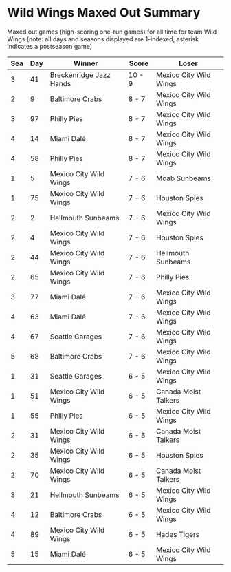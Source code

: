 # Wild Wings Maxed Out Summary



Maxed out games (high-scoring one-run games) for all time for team Wild Wings (note: all days and seasons displayed are 1-indexed, asterisk indicates a postseason game)


| Sea | Day | Winner | Score | Loser | 
| ------ |------ |------ |------ |------ |
| 3 | 41 | Breckenridge Jazz Hands | 10 - 9 | Mexico City Wild Wings | 
| 2 | 9 | Baltimore Crabs | 8 - 7 | Mexico City Wild Wings | 
| 3 | 97 | Philly Pies | 8 - 7 | Mexico City Wild Wings | 
| 4 | 14 | Miami Dalé | 8 - 7 | Mexico City Wild Wings | 
| 4 | 58 | Philly Pies | 8 - 7 | Mexico City Wild Wings | 
| 1 | 5 | Mexico City Wild Wings | 7 - 6 | Moab Sunbeams | 
| 1 | 75 | Mexico City Wild Wings | 7 - 6 | Houston Spies | 
| 2 | 2 | Hellmouth Sunbeams | 7 - 6 | Mexico City Wild Wings | 
| 2 | 4 | Mexico City Wild Wings | 7 - 6 | Houston Spies | 
| 2 | 44 | Mexico City Wild Wings | 7 - 6 | Hellmouth Sunbeams | 
| 2 | 65 | Mexico City Wild Wings | 7 - 6 | Philly Pies | 
| 3 | 77 | Miami Dalé | 7 - 6 | Mexico City Wild Wings | 
| 4 | 63 | Miami Dalé | 7 - 6 | Mexico City Wild Wings | 
| 4 | 67 | Seattle Garages | 7 - 6 | Mexico City Wild Wings | 
| 5 | 68 | Baltimore Crabs | 7 - 6 | Mexico City Wild Wings | 
| 1 | 31 | Seattle Garages | 6 - 5 | Mexico City Wild Wings | 
| 1 | 51 | Mexico City Wild Wings | 6 - 5 | Canada Moist Talkers | 
| 1 | 55 | Philly Pies | 6 - 5 | Mexico City Wild Wings | 
| 2 | 31 | Mexico City Wild Wings | 6 - 5 | Canada Moist Talkers | 
| 2 | 35 | Mexico City Wild Wings | 6 - 5 | Houston Spies | 
| 2 | 70 | Mexico City Wild Wings | 6 - 5 | Canada Moist Talkers | 
| 3 | 21 | Hellmouth Sunbeams | 6 - 5 | Mexico City Wild Wings | 
| 4 | 12 | Baltimore Crabs | 6 - 5 | Mexico City Wild Wings | 
| 4 | 89 | Mexico City Wild Wings | 6 - 5 | Hades Tigers | 
| 5 | 15 | Miami Dalé | 6 - 5 | Mexico City Wild Wings | 


